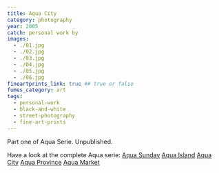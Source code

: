 ```yaml
---
title: Aqua City
category: photography
year: 2005
catch: personal work by
images:
  - ./01.jpg
  - ./02.jpg
  - ./03.jpg
  - ./04.jpg
  - ./05.jpg
  - ./06.jpg
fineartprints_link: true ## true or false
fumes_category: art
tags:
  - personal-work
  - black-and-white
  - street-photography
  - fine-art-prints
---
```


Part one of Aqua Serie. Unpublished.

Have a look at the complete Aqua serie:
[Aqua Sunday](./aqua-sunday)
[Aqua Island](./aqua-island)
[Aqua City](./aqua-city)
[Aqua Province](./aqua-province)
[Aqua Market](./aqua-market)

